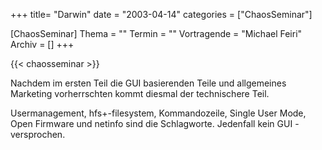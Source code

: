 +++
title= "Darwin"
date = "2003-04-14"
categories = ["ChaosSeminar"]

[ChaosSeminar]
Thema = ""
Termin = ""
Vortragende = "Michael Feiri"
Archiv = []
+++

{{< chaosseminar >}}

Nachdem im ersten Teil die GUI basierenden Teile und allgemeines Marketing vorherrschten kommt diesmal der technischere Teil.

Usermanagement, hfs+-filesystem, Kommandozeile, Single User Mode, Open Firmware und netinfo sind die Schlagworte. Jedenfall kein GUI - versprochen.

